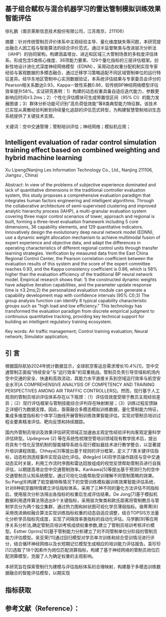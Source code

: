 ## 基于组合赋权与混合机器学习的雷达管制模拟训练效果智能评估
徐礼鹏（南京莱斯信息技术股份有限公司，江苏南京，211106）

摘要：针对传统管制员评价体系中主观经验主导、量化维度缺失等问题，本研究提出融合人因工程与智能算法的综合评价范式。通过半监督聚类与改进层次分析法（IAHP）的协同架构，构建涵盖塔台、进近和区域三大管制场景的多粒度评估体系，形成包含5类核心维度、36项能力要素、129个量化指标的三层评估框架。创新性地设计进化式深度神经网络模型（EDNN），采用动态权重分配机制实现专家经验与客观数据的多模态融合，通过迁移学习策略适配不同区域管制单位的运行特征差异。经华东地区管制中心实测数据验证，本系统评估结果与专家委员会评分的Pearson相关系数达0.93，Kappa一致性系数0.86，较传统BP神经网络模型评估效率提升58%。实证研究表明：1）构建的动态权重具备自适应迭代能力，参数更新响应时间≤3.2ms；2）个性化评估模块可生成带置信区间（95% CI）的能力发展图谱；3）群体分析功能可识别"高负荷低效能"等8类典型能力特征群。该技术已实现从离散经验判断到持续量化追踪的评估范式转型，为构建智慧管制培训生态系统提供了关键技术支撑。

关键词：空中交通管理；管制培训评估；神经网络；模拟机应用； 

## Intelligent evaluation of radar control simulation training effect based on combined weighting and hybrid machine learning
Xu Lipeng(Nanjing Les Information Technology Co., Ltd., Nanjing 211106, Jiangsu , China)

Abstract: In view of the problems of subjective experience dominated and lack of quantitative dimensions in the traditional controller evaluation system, this study proposes a comprehensive evaluation paradigm that integrates human factors engineering and intelligent algorithms. Through the collaborative architecture of semi-supervised clustering and improved analytic hierarchy process (IAHP), a multi-granular evaluation system covering three major control scenarios of tower, approach and regional is built, forming a three-level evaluation framework including 5 core dimensions, 36 capability elements, and 129 quantitative indicators. Innovatively design the evolutionary deep neural network model (EDNN), use a dynamic weight allocation mechanism to achieve multimodal fusion of expert experience and objective data, and adapt the differences in operating characteristics of different regional control units through transfer learning strategies. Verification by measured data from the East China Regional Control Center, the Pearson correlation coefficient between the evaluation results of this system and the score of the expert committee reaches 0.93, and the Kappa consistency coefficient is 0.86, which is 58% higher than the evaluation efficiency of the traditional BP neural network model. Empirical research shows that: 1) the constructed dynamic weights have adaptive iteration capabilities, and the parameter update response time is ≤3.2ms;2) the personalized evaluation module can generate a capability development map with confidence intervals (95% CI);3) The group analysis function can identify 8 typical capability characteristic groups such as "high load and low efficiency." This technology has transformed the evaluation paradigm from discrete empirical judgment to continuous quantitative tracking, providing key technical support for building an intelligent regulatory training ecosystem.

Key words: Air traffic management; Control training evaluation; Neural network; Simulator application;

## 引  言
根据国际航协2024年统计数据显示，全球航空客运总需求增长10.4%[1]，空中交通管制正面临“持续安全”与“运行效率”的双重挑战。管制员负责引导空域和机场内空中交通的安全、快速和高效流动，其能力水平直接关系到空域运行效率与航空安全水平[A COMPREHENSIVE ANALYSIS OF COMPETENCY AND TRAINING PERSPECTIVES AMONG AIR TRAFFIC CONTROLLERS]。然而，现行基于人工观测的管制员培训评估体系存在以下瓶颈：（1）评估信效度受限于教员主观经验差异；（2）现行评估框架与管制技能综合评判存在映射断层；（3）训练过程反馈缺乏详细行为数据支撑。因此，亟需融合多模态模拟训练数据，量化管制能力特征，集成多维度指标和个体学习曲线开展管制训练效果智能评估，实现对管制员培训过程全要素精准评估、靶向反馈和持续跟踪。

国内外管制员培训及效果评估研究领域正加速由主观定性经验评判向客观定量科学评估转型。Updegrove [2] 等在系统性梳理空管培训领域现有教学技术后，提出将具有个性化反馈机制的智能辅导系统与现行模拟器技术进行教学整合，以显著提升培训课程效能。Chhaya[3]等提出基于规则的评分框架，定义了7类关键评估指标，动态检测违规事件实现自动化评估。Ødegård [4]将学员操作路径与空中交通动态实时关联，利用工作流时序图和雷达回放组成的视觉反馈帮助管制员进行自我评估，以期提高塔台空中交通管制效率。Karikawa[5]等提出基于预测行为的空中交通管制员认知系统模型，通过可视化功能帮助受训理解不同管制策略的效果。Su Pang[6]构建了航空器特殊情况下的空管训练模拟器训练效果智能评估系统，针对8种航空器特情建立评估指标体系，采用了三种不同的量化方法评估不同指标后，使用层次分析法得出各指标的权重后生成评估结果。De Jong[7]基于模拟机数据利用遗传算法筛选出8个关键指标，采用层次聚类和欧氏距离将管制教员与管制学员分为两个独立集群，通过热力图和树状图可视化学员薄弱指标。骆菁菁[8]采用改进熵权融合算法实现训练指标权重的动态自适应调整，结合TOPSIS方法量化分析学员指标完成度，实现了间隔效率类指标的自动化评估。马学鹏[9]等应用序关系分析法,确定管制员培训考核成绩权重参数,建立了管制员培训考核评价模型。Esther Oprins[10]基于管制能力分析建立了的不同管制单位分阶段的管制员能力评估模型。吴亚荣[11]通过回归模型对学员单次训练和综合受训情况进行评分，结合循环神经网络以及长短期记忆模型生成相应的培训能力评估报告。袁珍珍[12]选取了18个因素作为岗位匹配测算指标，构建了基于神经网络的管制员岗位匹配测算模型，克服了人为确定权重的主观影响。





本研究旨在探索管制行为建模与评估指标体系的合理映射，构建基于多模态训练数据融合的智能评估模型，以期实现

## 指标获取


























## 参考文献（Reference）：






